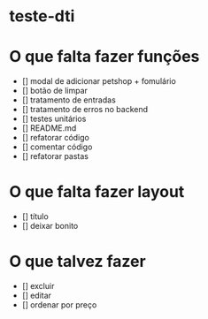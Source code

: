 # teste-dti

# O que falta fazer funções
- [] modal de adicionar petshop + fomulário
- [] botão de limpar
- [] tratamento de entradas
- [] tratamento de erros no backend
- [] testes unitários
- [] README.md
- [] refatorar código
- [] comentar código
- [] refatorar pastas

# O que falta fazer layout
- [] título 
- [] deixar bonito

# O que talvez fazer
- [] excluir
- [] editar
- [] ordenar por preço